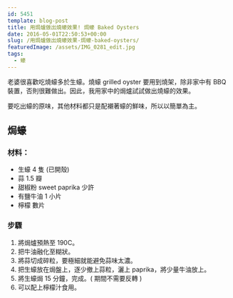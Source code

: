 ```yaml
---
id: 5451
template: blog-post
title: 用焗爐做出燒蠔效果! 焗蠔 Baked Oysters
date: 2016-05-01T22:50:53+00:00
slug: /用焗爐做出燒蠔效果-焗蠔-baked-oysters/
featuredImage: /assets/IMG_0281_edit.jpg
tags:
  - 蠔
---
```


老婆很喜歡吃燒蠔多於生蠔。燒蠔 grilled oyster 要用到燒架，除非家中有 BBQ 裝置，否則很難做出。因此，我用家中的焗爐試試做出燒蠔的效果。

<!--more-->

要吃出蠔的原味，其他材料都只是配襯著蠔的鮮味，所以以簡單為主。

## 焗蠔

### 材料：

* 生蠔 4 隻 (已開殼)
* 蒜 1.5 瓣
* 甜椒粉 sweet paprika 少許
* 有鹽牛油 1 小片
* 檸檬 數片

### 步驟

1. 將焗爐預熱至 190C。
2. 把牛油融化至糊狀。
3. 將蒜切成碎粒，要極細就能避免蒜味太濃。
4. 把生蠔放在焗盤上，逐少撤上蒜粒，灑上 paprika，將少量牛油放上。
5. 將生蠔焗 15 分鐘，完成。( 期間不需要反轉 )
6. 可以配上檸檬汁食用。